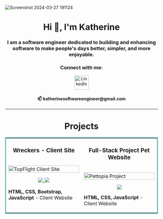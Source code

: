 ![Screenshot 2024-03-27 191124](https://github.com/Katherine-KM/Katherine-KM/assets/96846178/15aa7072-5b5d-4d42-add8-df59253a7433)

<h1 align="center">Hi 👋, I'm Katherine</h1>
<h3 align="center">I am a software engineer dedicated to building and enhancing software to make people's days better, simpler, and more enjoyable.

<h3 align="center"> Connect with me: </h3> 
<p align="center">
<a href="https://www.linkedin.com/in/katherine-km/" target="blank"><img align="center" src="https://i.imgur.com/vaCEbOT.gif" alt="LinkedIn" height="47" width="47" /></a>
<h4 align="center">📫 katherinesoftwareengineer@gmail.com</h4>
</p>
<hr>
<p align="left">
</p>

<h1 align="center">Projects</h1>
<table bordercolor="#66b2b2">

  <tr>
    <td width="50%" valign="top">
      <h3 align="center">Wreckers - Client Site </h3>
        <br />
        <a target="_blank" href="https://wreckers.netlify.app/">
            <img src="https://user-images.githubusercontent.com/96846178/211114912-e88b10a7-51c5-46e4-bf25-6d681c683a16.PNG" width="100%" alt="TopFlight Client Site"/>
        </a>
        <br />
        <p align="center">
          
  <a href="https://github.com/KatherineMarcott/top-flight-wrecker-recovery" target="_blank">
    <img src="https://img.shields.io/static/v1?label=|&message=REPO&color=23555f&style=plastic&logo=github&logo-color=white"/>
  </a>  
  <a href="https://wreckers.netlify.app/" target="_blank">
    <img src="https://img.shields.io/static/v1?label=|&message=WEBSITE&color=cdf998&style=plastic&logo=wordpress&logo-color=white"/>
  </a>
      </p>
        <p><strong>HTML, CSS, Bootstrap, JavaScript </strong> - Client Website </p>
    </td>
    <td width="50%" valign="top">
      <h3 align="center"> Full-Stack Project Pet Website </h3>
        <br />
        <a target="_blank" href="https://fadeoclock.netlify.app/">
          <img src="https://github.com/Katherine-KM/Katherine-KM/assets/96846178/90feeefb-2dac-4d81-ae0a-87872807bfc0"
 width="100%" alt="Pettopia Project"/>
        </a>
        <br />
        <p align="center">

  <a href="https://github.com/Katherine-KM/Pettopia?tab=readme-ov-file" target="_blank">
    <img src="https://img.shields.io/static/v1?label=|&message=REPO&color=23555f&style=plastic&logo=github&logo-color=white"/>
  </a>
      </p>
        <p><strong>HTML, CSS, JavaScript </strong> - Client Website </p>
    </td>
  </tr>
</table>
